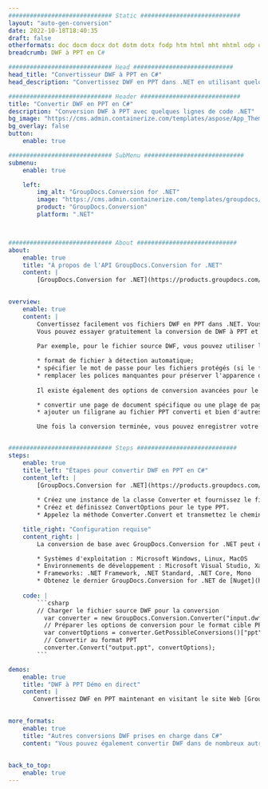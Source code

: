 ```yaml
---
############################# Static ############################
layout: "auto-gen-conversion"
date: 2022-10-18T18:40:35
draft: false
otherformats: doc docm docx dot dotm dotx fodp htm html mht mhtml odp odt otp pot potm potx pps ppsm ppsx ppt pptm pptx rtf
breadcrumb: DWF à PPT en C#

############################# Head ############################
head_title: "Convertisseur DWF à PPT en C#"
head_description: "Convertissez DWF en PPT dans .NET en utilisant quelques lignes de code. Utilisez l'API de conversion de documents GroupDocs pour convertir plus de 160 formats de fichiers."

############################# Header ############################
title: "Convertir DWF en PPT en C#"
description: "Conversion DWF à PPT avec quelques lignes de code .NET"
bg_image: "https://cms.admin.containerize.com/templates/aspose/App_Themes/V3/images/bg/header1.png"
bg_overlay: false
button:
    enable: true

############################# SubMenu ############################
submenu:
    enable: true

    left:
        img_alt: "GroupDocs.Conversion for .NET"
        image: "https://cms.admin.containerize.com/templates/groupdocs/images/product-logos/90x90-noborder/groupdocs-conversion-net.png"
        product: "GroupDocs.Conversion"
        platform: ".NET"



############################# About ############################
about:
    enable: true
    title: "À propos de l'API GroupDocs.Conversion for .NET"
    content: |
        [GroupDocs.Conversion for .NET](https://products.groupdocs.com/conversion/net/) peut être utilisé pour convertir Microsoft Word, Excel, PowerPoint, PDF, Visio et d'autres formats. GroupDocs.Conversion est une API autonome adaptée aux systèmes back-end et internes nécessitant des performances élevées. Il ne dépend d'aucun logiciel tel que Microsoft ou Open Office.
    

overview:
    enable: true
    content: |
        Convertissez facilement vos fichiers DWF en PPT dans .NET. Vous pouvez utiliser seulement quelques lignes de code C# dans n'importe quelle plate-forme de votre choix comme - Windows, Linux, macOS.
        Vous pouvez essayer gratuitement la conversion de DWF à PPT et évaluer la qualité des résultats de conversion. En plus des scénarios de conversion de fichiers simples, vous pouvez essayer des options plus avancées pour charger le fichier source DWF et pour enregistrer le résultat de sortie PPT. 
        
        Par exemple, pour le fichier source DWF, vous pouvez utiliser les options de chargement suivantes :

        * format de fichier à détection automatique;
        * spécifier le mot de passe pour les fichiers protégés (si le format de fichier le prend en charge);
        * remplacer les polices manquantes pour préserver l'apparence du document.
        
        Il existe également des options de conversion avancées pour le fichier PPT :

        * convertir une page de document spécifique ou une plage de pages;
        * ajouter un filigrane au fichier PPT converti et bien d'autres.

        Une fois la conversion terminée, vous pouvez enregistrer votre fichier PPT dans le chemin du fichier local ou dans tout stockage tiers tel que FTP, Amazon S3, Google Drive, Dropbox, etc. Veuillez noter - pour convertir DWF en PPT aucun logiciel supplémentaire n'est nécessaire - comme MS Office, Open Office, Adobe Acrobat Reader, etc.


############################# Steps ############################
steps:
    enable: true
    title_left: "Étapes pour convertir DWF en PPT en C#"
    content_left: |
        [GroupDocs.Conversion for .NET](https://products.groupdocs.com/conversion/net/) permet aux développeurs de convertir facilement un fichier DWF en PPT avec quelques lignes de code.
        
        * Créez une instance de la classe Converter et fournissez le fichier DWF avec le chemin complet
        * Créez et définissez ConvertOptions pour le type PPT.
        * Appelez la méthode Converter.Convert et transmettez le chemin complet et le format (PPT) en tant que paramètre

    title_right: "Configuration requise"
    content_right: |
        La conversion de base avec GroupDocs.Conversion for .NET peut être effectuée en quelques étapes simples. Nos API sont prises en charge sur toutes les principales plates-formes et systèmes d'exploitation. Avant d'exécuter le code ci-dessous, assurez-vous que les prérequis suivants sont installés sur votre système.

        * Systèmes d'exploitation : Microsoft Windows, Linux, MacOS
        * Environnements de développement : Microsoft Visual Studio, Xamarin, MonoDevelop
        * Frameworks: .NET Framework, .NET Standard, .NET Core, Mono
        * Obtenez le dernier GroupDocs.Conversion for .NET de [Nuget](https://www.nuget.org/packages/groupdocs.conversion)
         
    code: |
        ```csharp    
        // Charger le fichier source DWF pour la conversion
          var converter = new GroupDocs.Conversion.Converter("input.dwf");
          // Préparer les options de conversion pour le format cible PPT
          var convertOptions = converter.GetPossibleConversions()["ppt"].ConvertOptions;
          // Convertir au format PPT
          converter.Convert("output.ppt", convertOptions);
        ```

demos:
    enable: true
    title: "DWF à PPT Démo en direct"
    content: |
       Convertissez DWF en PPT maintenant en visitant le site Web [GroupDocs.Conversion App](https://products.groupdocs.app/conversion/family). La démo en ligne présente les avantages suivants
          

more_formats:
    enable: true
    title: "Autres conversions DWF prises en charge dans C#"
    content: "Vous pouvez également convertir DWF dans de nombreux autres formats de fichiers. Veuillez consulter la liste ci-dessous."
       
       
back_to_top:
    enable: true
---
```


